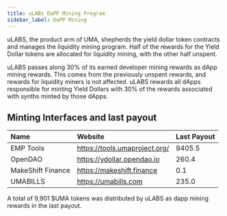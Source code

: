 ```yaml
---
title: uLABs DaPP Mining Program
sidebar_label: DaPP Mining
---
```


uLABS, the product arm of UMA, shepherds the yield dollar token contracts and manages the liquidity mining program. Half of the rewards for the Yield Dollar tokens are allocated for liquidity mining, with the other half unspent.

uLABS passes along 30% of its earned developer mining rewards as dApp mining rewards. This comes from the previously unspent rewards, and rewards for liquidity miners is not affected.
uLABS rewards all dApps responsible for minting Yield Dollars with 30% of the rewards associated with synths minted by those dApps.

## Minting Interfaces and last payout 

|Name| Website| Last Payout|
|:-------| :------| :-----------|
|EMP Tools| https://tools.umaproject.org/ | 9405.5
|OpenDAO| https://ydollar.opendao.io | 260.4
|MakeShift Finance| https://makeshift.finance | 0.1
|UMABILLS| https://umabills.com | 235.0

A total of 9,901 $UMA tokens was distributed by uLABS as dapp mining rewards in the last payout. 
